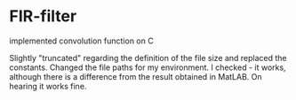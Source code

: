 # FIR-filter
implemented convolution function on C


Slightly "truncated" regarding the definition of the file size and replaced the constants.
Changed the file paths for my environment.
I checked - it works, although there is a difference from the result obtained in MatLAB. On hearing it works fine.
